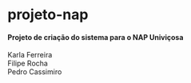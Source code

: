 # projeto-nap
<h4>
  Projeto de criação do sistema para o NAP Univiçosa
</h4>
<p>
  Karla Ferreira <br>
  Filipe Rocha <br>
  Pedro Cassimiro
</p>
